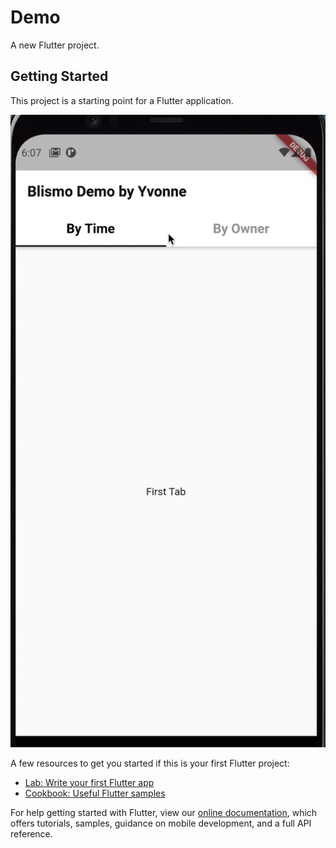 # Demo

A new Flutter project.

## Getting Started

This project is a starting point for a Flutter application.

![Demo](https://github.com/wangyihong-yvonne/FlutterDemo/blob/main/untitled2/ezgif.com-gif-maker%20(1).gif?raw=true)

A few resources to get you started if this is your first Flutter project:

- [Lab: Write your first Flutter app](https://flutter.dev/docs/get-started/codelab)
- [Cookbook: Useful Flutter samples](https://flutter.dev/docs/cookbook)

For help getting started with Flutter, view our
[online documentation](https://flutter.dev/docs), which offers tutorials,
samples, guidance on mobile development, and a full API reference.
